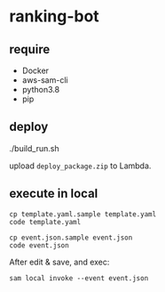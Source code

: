 # ranking-bot

## require

* Docker
* aws-sam-cli
* python3.8
* pip

## deploy

./build_run.sh

upload `deploy_package.zip` to Lambda.

## execute in local

```
cp template.yaml.sample template.yaml
code template.yaml

cp event.json.sample event.json
code event.json
```

After edit & save, and exec:

```
sam local invoke --event event.json
```
